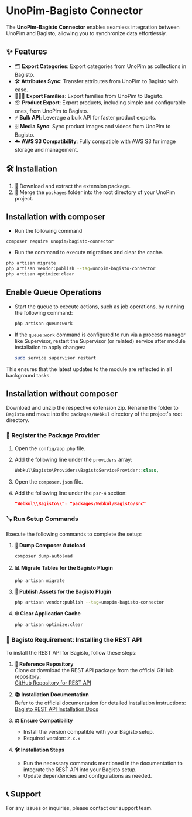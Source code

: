 # UnoPim-Bagisto Connector  

The **UnoPim-Bagisto Connector** enables seamless integration between UnoPim and Bagisto, allowing you to synchronize data effortlessly.  

## ✨ Features  

- 🗂 **Export Categories**: Export categories from UnoPim as collections in Bagisto.  
- 🛠️ **Attributes Sync**: Transfer attributes from UnoPim to Bagisto with ease.  
- 👨‍👩‍👧 **Export Families**: Export families from UnoPim to Bagisto.  
- 📦 **Product Export**: Export products, including simple and configurable ones, from UnoPim to Bagisto.  
- ⚡ **Bulk API**: Leverage a bulk API for faster product exports.  
- 🗄️ **Media Sync**: Sync product images and videos from UnoPim to Bagisto.  
- ☁️ **AWS S3 Compatibility**: Fully compatible with AWS S3 for image storage and management.  

## 🛠️ Installation  

1. 📂 Download and extract the extension package.  
2. 🔗 Merge the `packages` folder into the root directory of your UnoPim project.  


## Installation with composer

- Run the following command
```
composer require unopim/bagisto-connector
```

* Run the command to execute migrations and clear the cache.

```bash
php artisan migrate
php artisan vendor:publish --tag=unopim-bagisto-connector  
php artisan optimize:clear  
```

## **Enable Queue Operations**  
   - Start the queue to execute actions, such as job operations, by running the following command:
     ```bash
     php artisan queue:work
     ```
   - If the `queue:work` command is configured to run via a process manager like Supervisor, restart the Supervisor (or related) service after module installation to apply changes:
     ```bash
     sudo service supervisor restart
     ```

This ensures that the latest updates to the module are reflected in all background tasks.

## Installation without composer

Download and unzip the respective extension zip. Rename the folder to `Bagisto` and move into the `packages/Webkul` directory of the project's root directory.

### 📜 Register the Package Provider  
1. Open the `config/app.php` file.  
2. Add the following line under the `providers` array:  

    ```php  
    Webkul\Bagisto\Providers\BagistoServiceProvider::class,  
    ```  

3. Open the `composer.json` file.  
4. Add the following line under the `psr-4` section:  

    ```json  
    "Webkul\\Bagisto\\": "packages/Webkul/Bagisto/src"  
    ```  

### 🪠 Run Setup Commands  
Execute the following commands to complete the setup:  

1. **🔄 Dump Composer Autoload**  
    ```bash  
    composer dump-autoload  
    ```  

2. **📊 Migrate Tables for the Bagisto Plugin**  
    ```bash  
    php artisan migrate  
    ```  

3. **🔧 Publish Assets for the Bagisto Plugin**  
    ```bash  
    php artisan vendor:publish --tag=unopim-bagisto-connector  
    ```  

4. **🌐 Clear Application Cache**   
    ```bash  
    php artisan optimize:clear  
    ```  

### 🔄 Bagisto Requirement: Installing the REST API  

To install the REST API for Bagisto, follow these steps:  

1. **📖 Reference Repository**  
   Clone or download the REST API package from the official GitHub repository:  
   [GitHub Repository for REST API](https://github.com/unopim/bagisto-rest-api)  

2. **📚 Installation Documentation**  
   Refer to the official documentation for detailed installation instructions:  
   [Bagisto REST API Installation Docs](https://devdocs.bagisto.com/2.2/api/#rest-api)  

3. **⚖️ Ensure Compatibility**  
   - Install the version compatible with your Bagisto setup.  
   - Required version: `2.x.x`  

4. **🛠️ Installation Steps**  
   - Run the necessary commands mentioned in the documentation to integrate the REST API into your Bagisto setup.  
   - Update dependencies and configurations as needed.  

## 📞 Support  
For any issues or inquiries, please contact our support team.
